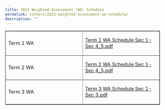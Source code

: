 ```yaml
---
title: 2023 Weighted Assessment (WA) Schedule
permalink: /others/2023-weighted-assessment-wa-schedule/
description: ""
---
```

<table style="border-collapse: collapse; width: 100%;" border="1">
<tbody>
<tr>
<td style="width: 50%;">
<p>Term 1 WA</p>
</td>
<td style="width: 50%;">
<p><a class="refobj" href="/files/Term%201%20WA%20Schedule%20Sec%201-Sec%204_5.pdf">Term 1 WA Schedule Sec 1-Sec 4_5.pdf</a></p>
</td>
</tr>
<tr>
<td style="width: 50%;">
<p>Term 2 WA</p>
</td>
<td style="width: 50%;">
<p><a class="refobj" href="/files/term%202%20wa%20schedule%20sec%201-sec%204_5.pdf">Term 2 WA Schedule Sec 1-Sec 4_5.pdf</a></p>
</td>
</tr>
<tr>
<td style="width: 50%;">
<p>Term 3 WA</p>
</td>
<td style="width: 50%;">
<p><a class="refobj" href="/files/term%203%20wa%20schedule%20sec%201-3.pdf">Term 3 WA Schedule Sec 1-Sec 3.pdf</a></p>
</td>
</tr>
</tbody>
</table>
